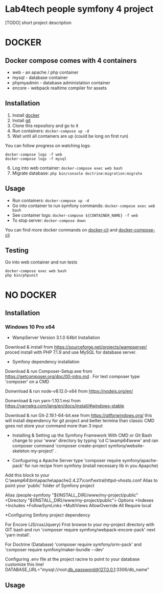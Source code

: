 # Lab4tech people symfony 4 project 

[TODO] short project description

# DOCKER 

## Docker compose comes with 4 containers
* web - an apache / php container
* mysql - database container
* phpmyadmin - database administation container
* encore - webpack realtime compiler for assets

## Installation

1. Install [docker]
1. Install [git]
1. Clone this repository and go to it 
1. Run containers: `docker-compose up -d`
1. Wait until all containers are up (could be long on first run)

You can follow progress on watching logs:
```
docker-compose logs -f web
docker-compose logs -f mysql
```

6. Log into web container: `docker-compose exec web bash`
6. Migrate database: `php bin/console doctrine:migration:migrate`


## Usage

* Run containers: `docker-compose up -d`
* Go into container to run symfony commands: `docker-compose exec web bash`
* See container logs: `docker-compose ${CONTAINER_NAME} -f web`
* To stop server: `docker-compose down`

You can find more docker commands on [docker-cli] and [docker-compose-cli]

## Testing
Go into web container and run tests
```
docker-compose exec web bash
php bin/phpunit
```


# NO DOCKER

## Installation

### Windows 10 Pro x64

* WampServer Version 3.1.0 64bit Installation
 
Download & install from https://sourceforge.net/projects/wampserver/ proced install with PHP 7.1.9 and use MySQL for database server.
 
* Symfony dependency installation 

Download & run Composer-Setup.exe from https://getcomposer.org/doc/00-intro.md . For test composer type 'composer' on a CMD

Donwnload & run node-v8.12.0-x64 from https://nodejs.org/en/ 

Donwnload & run yarn-1.10.1.msi from https://yarnpkg.com/lang/en/docs/install/#windows-stable 

Download & run Git-2.19.1-64-bit.exe from https://gitforwindows.org/ this will install dependency for git project and better termina than classic CMD goes not store your command more than 3 input

* Installing & Setting up the Symfony Framework
With CMD or Git Bash change to your 'www' directory by typing 'cd C:\wamp64\www' and ran composer command 'composer create-project symfony/website-skeleton my-project' .

* Confuguring a Apache Server 
type 'composer require symfony/apache-pack' for run recipe from symfony (install necessary lib in you Apapche)

Add this block to your C:\wamp64\bin\apache\apache2.4.27\conf\extra\httpd-vhosts.conf Alias to point your 'public' folder of Symfony project

  Alias /people-symfony "${INSTALL_DIR}/www/my-project/public"
  <Directory "${INSTALL_DIR}/www/my-project/public">
    Options +Indexes +Includes +FollowSymLinks +MultiViews
    AllowOverride All
    Require local
  </Directory>

*Configuring Smfony project dependency

For Encore (JS/css/Jquery)
First browse to your my-project directory with GIT bash and run 'composer require symfony/webpack-encore-pack' next 'yarn install'. 

For Doctrine (Database)
'composer require symfony/orm-pack' and 'composer require symfony/maker-bundle --dev' 

Configuring .env file at the project racine to point to your database
customize this line!
DATABASE_URL="mysql://root:db_password@127.0.0.1:3306/db_name"

## Usage

[docker]: https://www.docker.com/get-started
[docker-cli]: https://docs.docker.com/engine/reference/commandline/cli/
[docker-compose-cli]:https://docs.docker.com/compose/reference/
[git]: https://git-scm.com/downloads
